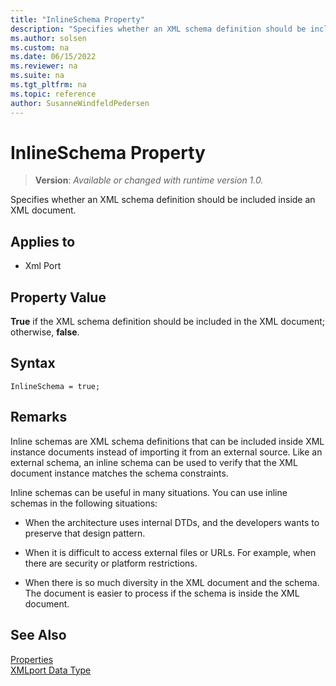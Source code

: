 ```yaml
---
title: "InlineSchema Property"
description: "Specifies whether an XML schema definition should be included inside an XML document."
ms.author: solsen
ms.custom: na
ms.date: 06/15/2022
ms.reviewer: na
ms.suite: na
ms.tgt_pltfrm: na
ms.topic: reference
author: SusanneWindfeldPedersen
---
```

[//]: # (START>DO_NOT_EDIT)
[//]: # (IMPORTANT:Do not edit any of the content between here and the END>DO_NOT_EDIT.)
[//]: # (Any modifications should be made in the .xml files in the ModernDev repo.)
# InlineSchema Property
> **Version**: _Available or changed with runtime version 1.0._

Specifies whether an XML schema definition should be included inside an XML document.

## Applies to
-   Xml Port

[//]: # (IMPORTANT: END>DO_NOT_EDIT)

## Property Value  

**True** if the XML schema definition should be included in the XML document; otherwise, **false**.  

## Syntax

```AL
InlineSchema = true;
```
 
## Remarks

Inline schemas are XML schema definitions that can be included inside XML instance documents instead of importing it from an external source. Like an external schema, an inline schema can be used to verify that the XML document instance matches the schema constraints.  
  
Inline schemas can be useful in many situations. You can use inline schemas in the following situations:  
  
- When the architecture uses internal DTDs, and the developers wants to preserve that design pattern.  
  
- When it is difficult to access external files or URLs. For example, when there are security or platform restrictions.  
  
- When there is so much diversity in the XML document and the schema. The document is easier to process if the schema is inside the XML document.  
  
## See Also

[Properties](devenv-properties.md)   
[XMLport Data Type](../methods-auto/library.md)